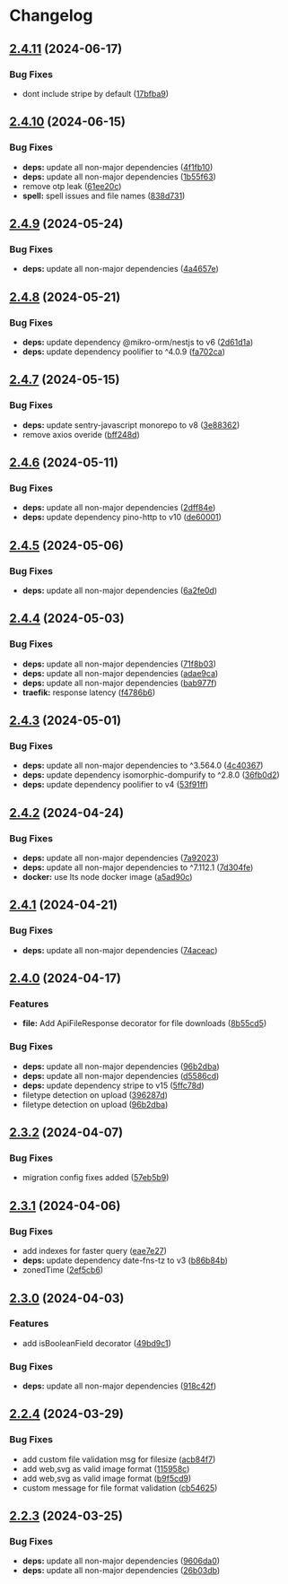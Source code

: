 # Changelog

## [2.4.11](https://github.com/rubiin/ultimate-nest/compare/v2.4.10...v2.4.11) (2024-06-17)


### Bug Fixes

* dont include stripe by default ([17bfba9](https://github.com/rubiin/ultimate-nest/commit/17bfba93ae1d427f51fe6e153f91134e233a5790))

## [2.4.10](https://github.com/rubiin/ultimate-nest/compare/v2.4.9...v2.4.10) (2024-06-15)


### Bug Fixes

* **deps:** update all non-major dependencies ([4f1fb10](https://github.com/rubiin/ultimate-nest/commit/4f1fb1050cef213ad5dcdea9f25b52320ba4c258))
* **deps:** update all non-major dependencies ([1b55f63](https://github.com/rubiin/ultimate-nest/commit/1b55f6302d82043f4080569d963e642aee8efb38))
* remove otp leak ([61ee20c](https://github.com/rubiin/ultimate-nest/commit/61ee20c3957a0a1070c3c868b15845afdbd5bfa3))
* **spell:** spell issues and file names ([838d731](https://github.com/rubiin/ultimate-nest/commit/838d73165c2148a0cef2b1f5952e3196e102fd63))

## [2.4.9](https://github.com/rubiin/ultimate-nest/compare/v2.4.8...v2.4.9) (2024-05-24)


### Bug Fixes

* **deps:** update all non-major dependencies ([4a4657e](https://github.com/rubiin/ultimate-nest/commit/4a4657e628c92631451438cb087658cb305baad9))

## [2.4.8](https://github.com/rubiin/ultimate-nest/compare/v2.4.7...v2.4.8) (2024-05-21)


### Bug Fixes

* **deps:** update dependency @mikro-orm/nestjs to v6 ([2d61d1a](https://github.com/rubiin/ultimate-nest/commit/2d61d1a8566432d2e47c0e55994375124fd19655))
* **deps:** update dependency poolifier to ^4.0.9 ([fa702ca](https://github.com/rubiin/ultimate-nest/commit/fa702ca8307d83bba0a0dab755804ec914a4c355))

## [2.4.7](https://github.com/rubiin/ultimate-nest/compare/v2.4.6...v2.4.7) (2024-05-15)


### Bug Fixes

* **deps:** update sentry-javascript monorepo to v8 ([3e88362](https://github.com/rubiin/ultimate-nest/commit/3e883624d084103ab7e9a2a72750ca3c0eb85cec))
* remove axios overide ([bff248d](https://github.com/rubiin/ultimate-nest/commit/bff248d8c3240bbef7df0ca9f6d4723f4d7aa71e))

## [2.4.6](https://github.com/rubiin/ultimate-nest/compare/v2.4.5...v2.4.6) (2024-05-11)


### Bug Fixes

* **deps:** update all non-major dependencies ([2dff84e](https://github.com/rubiin/ultimate-nest/commit/2dff84e37de38f76b40d3bec7f571cb9804cde8b))
* **deps:** update dependency pino-http to v10 ([de60001](https://github.com/rubiin/ultimate-nest/commit/de600014184c3b40e7d588bf209e5f3769f929d9))

## [2.4.5](https://github.com/rubiin/ultimate-nest/compare/v2.4.4...v2.4.5) (2024-05-06)


### Bug Fixes

* **deps:** update all non-major dependencies ([6a2fe0d](https://github.com/rubiin/ultimate-nest/commit/6a2fe0d88abdb7eab546623e6d352990418426f6))

## [2.4.4](https://github.com/rubiin/ultimate-nest/compare/v2.4.3...v2.4.4) (2024-05-03)


### Bug Fixes

* **deps:** update all non-major dependencies ([71f8b03](https://github.com/rubiin/ultimate-nest/commit/71f8b0328a004728baec1479750f4e15da3e918b))
* **deps:** update all non-major dependencies ([adae9ca](https://github.com/rubiin/ultimate-nest/commit/adae9cab1960cf4208d9b5ee177ff78c21e73df4))
* **deps:** update all non-major dependencies ([bab977f](https://github.com/rubiin/ultimate-nest/commit/bab977fc98ef2487144e57838d1e00a2dfbbc7b4))
* **traefik:** response latency ([f4786b6](https://github.com/rubiin/ultimate-nest/commit/f4786b6dea6f76188404e73d2e0eb65b86e47d37))

## [2.4.3](https://github.com/rubiin/ultimate-nest/compare/v2.4.2...v2.4.3) (2024-05-01)


### Bug Fixes

* **deps:** update all non-major dependencies to ^3.564.0 ([4c40367](https://github.com/rubiin/ultimate-nest/commit/4c403675d572b654a9f93764920fc6663c78336f))
* **deps:** update dependency isomorphic-dompurify to ^2.8.0 ([36fb0d2](https://github.com/rubiin/ultimate-nest/commit/36fb0d22a257299708bde1c6b0b626bef16d72f1))
* **deps:** update dependency poolifier to v4 ([53f91ff](https://github.com/rubiin/ultimate-nest/commit/53f91ffdec02a255952900d5d624d3dda62c5362))

## [2.4.2](https://github.com/rubiin/ultimate-nest/compare/v2.4.1...v2.4.2) (2024-04-24)


### Bug Fixes

* **deps:** update all non-major dependencies ([7a92023](https://github.com/rubiin/ultimate-nest/commit/7a920237450d1379d25ec7f8cee36e8d366111ca))
* **deps:** update all non-major dependencies to ^7.112.1 ([7d304fe](https://github.com/rubiin/ultimate-nest/commit/7d304fe5fd0c21bf27a4d8617e3d849135870793))
* **docker:** use lts node docker image ([a5ad90c](https://github.com/rubiin/ultimate-nest/commit/a5ad90cf62395cac468f8605de7064e0302a8b14))

## [2.4.1](https://github.com/rubiin/ultimate-nest/compare/v2.4.0...v2.4.1) (2024-04-21)


### Bug Fixes

* **deps:** update all non-major dependencies ([74aceac](https://github.com/rubiin/ultimate-nest/commit/74aceace0bf14a001d091bca2737c9a2d939e5e8))

## [2.4.0](https://github.com/rubiin/ultimate-nest/compare/v2.3.2...v2.4.0) (2024-04-17)


### Features

* **file:** Add ApiFileResponse decorator for file downloads ([8b55cd5](https://github.com/rubiin/ultimate-nest/commit/8b55cd5374dea263c52c5a023c2139f5e8c4a104))


### Bug Fixes

* **deps:** update all non-major dependencies ([96b2dba](https://github.com/rubiin/ultimate-nest/commit/96b2dbac33d9ed1f822bbe8985e2550cfaf0839a))
* **deps:** update all non-major dependencies ([d5586cd](https://github.com/rubiin/ultimate-nest/commit/d5586cdf9c2488ff1e55557abe6d8413d157f7be))
* **deps:** update dependency stripe to v15 ([5ffc78d](https://github.com/rubiin/ultimate-nest/commit/5ffc78d0520afe2f28bd647e80518630f51d7807))
* filetype detection on upload ([396287d](https://github.com/rubiin/ultimate-nest/commit/396287d19c23e0e7d0a18f8f04d6867961a51988))
* filetype detection on upload ([96b2dba](https://github.com/rubiin/ultimate-nest/commit/96b2dbac33d9ed1f822bbe8985e2550cfaf0839a))

## [2.3.2](https://github.com/rubiin/ultimate-nest/compare/v2.3.1...v2.3.2) (2024-04-07)


### Bug Fixes

* migration config fixes added ([57eb5b9](https://github.com/rubiin/ultimate-nest/commit/57eb5b9b816e8828d0db706d9554becb5e38e5be))

## [2.3.1](https://github.com/rubiin/ultimate-nest/compare/v2.3.0...v2.3.1) (2024-04-06)


### Bug Fixes

* add indexes for faster query ([eae7e27](https://github.com/rubiin/ultimate-nest/commit/eae7e272a73a9870417ab1a3f7a4dcc33106fccb))
* **deps:** update dependency date-fns-tz to v3 ([b86b84b](https://github.com/rubiin/ultimate-nest/commit/b86b84b42ec08c45d517e7fb3daa8b9a44b3f508))
* zonedTime ([2ef5cb6](https://github.com/rubiin/ultimate-nest/commit/2ef5cb6fb3c1890abb0e938d96d9d17265b346a1))

## [2.3.0](https://github.com/rubiin/ultimate-nest/compare/v2.2.4...v2.3.0) (2024-04-03)


### Features

* add isBooleanField decorator ([49bd9c1](https://github.com/rubiin/ultimate-nest/commit/49bd9c13485db404e88e20a561ddf7deeed1df2b))


### Bug Fixes

* **deps:** update all non-major dependencies ([918c42f](https://github.com/rubiin/ultimate-nest/commit/918c42fae0d2536c3201d52ceea3e751bfb2b72c))

## [2.2.4](https://github.com/rubiin/ultimate-nest/compare/v2.2.3...v2.2.4) (2024-03-29)


### Bug Fixes

* add custom file validation msg for filesize ([acb84f7](https://github.com/rubiin/ultimate-nest/commit/acb84f7e9a0e3a8be1c7ea246b1ecb3298a0f055))
* add web,svg as valid image format ([115958c](https://github.com/rubiin/ultimate-nest/commit/115958cddad70898b20f4fedd4937e3cd616e0b9))
* add web,svg as valid image format ([b9f5cd9](https://github.com/rubiin/ultimate-nest/commit/b9f5cd9481c63c49b0c90bf7f008f17602d58f92))
* custom message for  file format validation ([cb54625](https://github.com/rubiin/ultimate-nest/commit/cb546251be359f096083b2218f9329967d90f076))

## [2.2.3](https://github.com/rubiin/ultimate-nest/compare/v2.2.2...v2.2.3) (2024-03-25)


### Bug Fixes

* **deps:** update all non-major dependencies ([9606da0](https://github.com/rubiin/ultimate-nest/commit/9606da0014eb18ab136798768bd2cca10b9337d2))
* **deps:** update all non-major dependencies ([26b03db](https://github.com/rubiin/ultimate-nest/commit/26b03dbf4c0af5d4790f9faa4a64b503f8e19d03))
